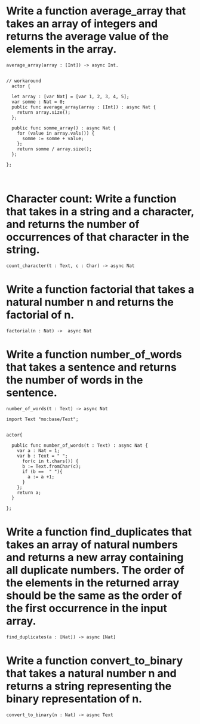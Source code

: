 # Write a function average_array that takes an array of integers and returns the average value of the elements in the array.



```
average_array(array : [Int]) -> async Int. 

```

```

// workaround
  actor {

  let array : [var Nat] = [var 1, 2, 3, 4, 5];
  var somme : Nat = 0;
  public func average_array(array : [Int]) : async Nat {
    return array.size();
  };

  public func somme_array() : async Nat {
    for (value in array.vals()) {
      somme := somme + value;
    };
    return somme / array.size();
  };

};



```

# Character count: Write a function that takes in a string and a character, and returns the number of occurrences of that character in the string.

```
count_character(t : Text, c : Char) -> async Nat

```

# Write a function factorial that takes a natural number n and returns the factorial of n.

```
factorial(n : Nat) ->  async Nat

```



# Write a function number_of_words that takes a sentence and returns the number of words in the sentence.

```
number_of_words(t : Text) -> async Nat 
```
```
import Text "mo:base/Text";


actor{

  public func number_of_words(t : Text) : async Nat {
    var a : Nat = 1;
    var b : Text = " ";
      for(c in t.chars()) {
      b := Text.fromChar(c);
      if (b ==  " "){
        a := a +1;
      }
    };
    return a;
  }

};
```


# Write a function find_duplicates that takes an array of natural numbers and returns a new array containing all duplicate numbers. The order of the elements in the returned array should be the same as the order of the first occurrence in the input array.

```
find_duplicates(a : [Nat]) -> async [Nat]

```


# Write a function convert_to_binary that takes a natural number n and returns a string representing the binary representation of n.

```
convert_to_binary(n : Nat) -> async Text

```
